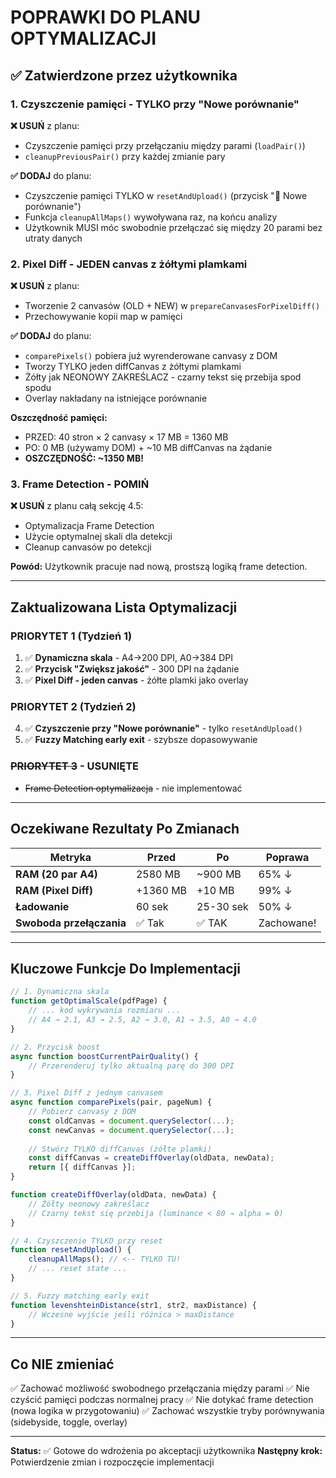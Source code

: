 # POPRAWKI DO PLANU OPTYMALIZACJI

## ✅ Zatwierdzone przez użytkownika

### 1. Czyszczenie pamięci - TYLKO przy "Nowe porównanie"

**❌ USUŃ** z planu:
- Czyszczenie pamięci przy przełączaniu między parami (`loadPair()`)
- `cleanupPreviousPair()` przy każdej zmianie pary

**✅ DODAJ** do planu:
- Czyszczenie pamięci TYLKO w `resetAndUpload()` (przycisk "🔄 Nowe porównanie")
- Funkcja `cleanupAllMaps()` wywoływana raz, na końcu analizy
- Użytkownik MUSI móc swobodnie przełączać się między 20 parami bez utraty danych

### 2. Pixel Diff - JEDEN canvas z żółtymi plamkami

**❌ USUŃ** z planu:
- Tworzenie 2 canvasów (OLD + NEW) w `prepareCanvasesForPixelDiff()`
- Przechowywanie kopii map w pamięci

**✅ DODAJ** do planu:
- `comparePixels()` pobiera już wyrenderowane canvasy z DOM
- Tworzy TYLKO jeden diffCanvas z żółtymi plamkami
- Żółty jak NEONOWY ZAKREŚLACZ - czarny tekst się przebija spod spodu
- Overlay nakładany na istniejące porównanie

**Oszczędność pamięci:**
- PRZED: 40 stron × 2 canvasy × 17 MB = 1360 MB
- PO: 0 MB (używamy DOM) + ~10 MB diffCanvas na żądanie
- **OSZCZĘDNOŚĆ: ~1350 MB!**

### 3. Frame Detection - POMIŃ

**❌ USUŃ** z planu całą sekcję 4.5:
- Optymalizacja Frame Detection
- Użycie optymalnej skali dla detekcji
- Cleanup canvasów po detekcji

**Powód:** Użytkownik pracuje nad nową, prostszą logiką frame detection.

---

## Zaktualizowana Lista Optymalizacji

### PRIORYTET 1 (Tydzień 1)
1. ✅ **Dynamiczna skala** - A4→200 DPI, A0→384 DPI
2. ✅ **Przycisk "Zwiększ jakość"** - 300 DPI na żądanie
3. ✅ **Pixel Diff - jeden canvas** - żółte plamki jako overlay

### PRIORYTET 2 (Tydzień 2)  
4. ✅ **Czyszczenie przy "Nowe porównanie"** - tylko `resetAndUpload()`
5. ✅ **Fuzzy Matching early exit** - szybsze dopasowywanie

### ~~PRIORYTET 3~~ - USUNIĘTE
- ~~Frame Detection optymalizacja~~ - nie implementować

---

## Oczekiwane Rezultaty Po Zmianach

| Metryka | Przed | Po | Poprawa |
|---------|-------|-----|---------|
| **RAM (20 par A4)** | 2580 MB | ~900 MB | 65% ↓ |
| **RAM (Pixel Diff)** | +1360 MB | +10 MB | 99% ↓ |
| **Ładowanie** | 60 sek | 25-30 sek | 50% ↓ |
| **Swoboda przełączania** | ✅ Tak | ✅ TAK | Zachowane! |

---

## Kluczowe Funkcje Do Implementacji

```javascript
// 1. Dynamiczna skala
function getOptimalScale(pdfPage) {
    // ... kod wykrywania rozmiaru ...
    // A4 → 2.1, A3 → 2.5, A2 → 3.0, A1 → 3.5, A0 → 4.0
}

// 2. Przycisk boost
async function boostCurrentPairQuality() {
    // Przerenderuj tylko aktualną parę do 300 DPI
}

// 3. Pixel Diff z jednym canvasem
async function comparePixels(pair, pageNum) {
    // Pobierz canvasy z DOM
    const oldCanvas = document.querySelector(...);
    const newCanvas = document.querySelector(...);
    
    // Stwórz TYLKO diffCanvas (żółte plamki)
    const diffCanvas = createDiffOverlay(oldData, newData);
    return [{ diffCanvas }];
}

function createDiffOverlay(oldData, newData) {
    // Żółty neonowy zakreślacz
    // Czarny tekst się przebija (luminance < 80 → alpha = 0)
}

// 4. Czyszczenie TYLKO przy reset
function resetAndUpload() {
    cleanupAllMaps(); // <-- TYLKO TU!
    // ... reset state ...
}

// 5. Fuzzy matching early exit
function levenshteinDistance(str1, str2, maxDistance) {
    // Wczesne wyjście jeśli różnica > maxDistance
}
```

---

## Co NIE zmieniać

✅ Zachować możliwość swobodnego przełączania między parami
✅ Nie czyścić pamięci podczas normalnej pracy
✅ Nie dotykać frame detection (nowa logika w przygotowaniu)
✅ Zachować wszystkie tryby porównywania (sidebyside, toggle, overlay)

---

**Status:** ✅ Gotowe do wdrożenia po akceptacji użytkownika
**Następny krok:** Potwierdzenie zmian i rozpoczęcie implementacji

